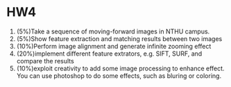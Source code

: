 # HW4

1. (5%)Take a sequence of moving-forward images in NTHU campus.
2. (5%)Show feature extraction and matching results between two images
3. (10%)Perform image alignment and generate infinite zooming effect
4. (20%)implement different feature extrators, e.g. SIFT, SURF, and compare the results
5. (10%)exploit creativity to add some image processing to enhance effect. You can use photoshop to do some effects, such as bluring or coloring.





 
